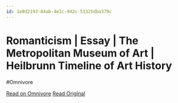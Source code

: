 ```yaml
---
id: 1e8d2193-84ab-4e1c-942c-51325dba379c
---
```


# Romanticism | Essay | The Metropolitan Museum of Art | Heilbrunn Timeline of Art History
#Omnivore

[Read on Omnivore](https://omnivore.app/me/romanticism-essay-the-metropolitan-museum-of-art-heilbrunn-timel-18ea3e03565)
[Read Original](https://www.metmuseum.org/toah/hd/roma/hd_roma.htm)

